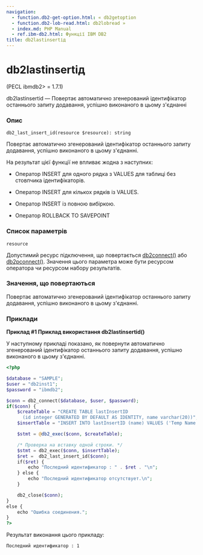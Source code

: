 ```yaml
---
navigation:
  - function.db2-get-option.html: « db2getoption
  - function.db2-lob-read.html: db2lobread »
  - index.md: PHP Manual
  - ref.ibm-db2.html: Функції IBM DB2
title: db2lastinsertід
---
```

# db2lastinsertід

(PECL ibmdb2> = 1.7.1)

db2lastinsertid — Повертає автоматично згенерований ідентифікатор останнього запиту додавання, успішно виконаного в цьому з'єднанні

### Опис

```methodsynopsis
db2_last_insert_id(resource $resource): string
```

Повертає автоматично згенерований ідентифікатор останнього запиту додавання, успішно виконаного в цьому з'єднанні.

На результат цієї функції не впливає жодна з наступних:

-   Оператор INSERT для одного рядка з VALUES для таблиці без стовпчика ідентифікаторів.
    
-   Оператор INSERT для кількох рядків із VALUES.
    
-   Оператор INSERT із повною вибіркою.
    
-   Оператор ROLLBACK TO SAVEPOINT
    

### Список параметрів

`resource`

Допустимий ресурс підключення, що повертається [db2connect()](function.db2-connect.html) або [db2pconnect()](function.db2-pconnect.html). Значення цього параметра може бути ресурсом оператора чи ресурсом набору результатів.

### Значення, що повертаються

Повертає автоматично згенерований ідентифікатор останнього запиту додавання, успішно виконаного в цьому з'єднанні.

### Приклади

**Приклад #1 Приклад використання **db2lastinsertid()****

У наступному прикладі показано, як повернути автоматично згенерований ідентифікатор останнього запиту додавання, успішно виконаного в цьому з'єднанні.

```php
<?php

$database = "SAMPLE";
$user = "db2inst1";
$password = "ibmdb2";

$conn = db2_connect($database, $user, $password);
if($conn) {
    $createTable = "CREATE TABLE lastInsertID
      (id integer GENERATED BY DEFAULT AS IDENTITY, name varchar(20))";
    $insertTable = "INSERT INTO lastInsertID (name) VALUES ('Temp Name')";

    $stmt = @db2_exec($conn, $createTable);

    /* Проверка на вставку одной строки. */
    $stmt = db2_exec($conn, $insertTable);
    $ret =  db2_last_insert_id($conn);
    if($ret) {
        echo "Последний идентификатор : " . $ret . "\n";
    } else {
        echo "Последний идентификатор отсутствует.\n";
    }

    db2_close($conn);
}
else {
    echo "Ошибка соединения.";
}
?>
```

Результат виконання цього прикладу:

```
Последний идентификатор : 1
```
